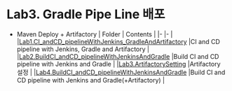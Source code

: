 # Lab3. Gradle Pipe Line 배포
* Maven Deploy + Artifactory
| Folder                                                                              | Contents                            |
|-                                                                                    |-                                    |
|[Lab1.CI_andCD_pipelineWithJenkins_GradleAndArtifactory](Lab1.CI_andCD_pipelineWithJenkins_GradleAndArtifactory/README.md)          |CI and CD pipeline with Jenkins, Gradle and Artifactory              |
|[Lab2.BuildCI_andCD_pipelineWithJenkinsAndGradle](Lab2.BuildCI_andCD_pipelineWithJenkinsAndGradle/README.md)          |Build CI and CD pipeline with Jenkins and Gradle              |
|[Lab3.ArtifactorySetting](Lab3.ArtifactorySetting/README.md)          |Artifactory 설정              |
|[Lab4.BuildCI_andCD_pipelineWithJenkinsAndGradle](Lab4.BuildCI_andCD_pipelineWithJenkinsAndGradle/README.md)          |Build CI and CD pipeline with Jenkins and Gradle(+Artifactory)              |
